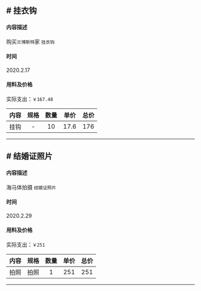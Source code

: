 ## # 挂衣钩

#### 内容描述

购买`兰博斯特`家 `挂衣钩`

#### 时间

2020.2.17

#### 用料及价格

实际支出：`￥167.48`

内容 | 规格 | 数量 | 单价 | 总价
:- | :-: | :-: | :-: | :-:
挂钩 | - | 10 | 17.6 | 176

---

## # 结婚证照片

#### 内容描述

海马体拍摄 `结婚证照片`

#### 时间

2020.2.29

#### 用料及价格

实际支出：`￥251`

内容 | 规格 | 数量 | 单价 | 总价
:- | :-: | :-: | :-: | :-:
拍照 | 拍照 | 1 | 251 | 251

---
